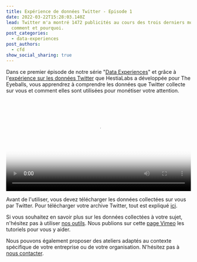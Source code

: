 ```yaml
---
title: Expérience de données Twitter - Episode 1
date: 2022-03-22T15:28:03.140Z
lead: Twitter m'a montré 1472 publicités au cours des trois derniers mois. Voici
  comment et pourquoi.
post_categories:
  - data-experiences
post_authors:
  - cfd
show_social_sharing: true
---
```

Dans ce premier épisode de notre série "[Data Experiences](/fr/blog/category/data-experiences/)" et grâce à l'[expérience sur les données Twitter](https://experiences.hestialabs.org/twitter) que HestiaLabs a développée pour The Eyeballs, vous apprendrez à comprendre les données que Twitter collecte sur vous et comment elles sont utilisées pour monétiser votre attention.

<video poster="/assets/media/Twitter-Data-Exp-2.png" controls width="100%">
  <source src="/assets/media/1-Stream-Twitter-1-Data-Exp_final.mp4" type="video/mp4">
</video>

Avant de l'utiliser, vous devez télécharger les données collectées sur vous par Twitter. Pour télécharger votre archive Twitter, tout est expliqué [ici](https://twitter.com/LetTweetBe/status/1417423759401701377?s=20&t=zxogfz_OtQiyxvgNrc4Isw).

Si vous souhaitez en savoir plus sur les données collectées à votre sujet, n'hésitez pas à utiliser [nos outils](/fr/tools/). Nous publions sur cette [page Vimeo](https://vimeo.com/hestiaai) les tutoriels pour vous y aider.

Nous pouvons également proposer des ateliers adaptés au contexte spécifique de votre entreprise ou de votre organisation. N'hésitez pas à [nous contacter](/fr/contact/).